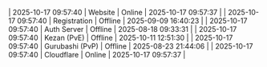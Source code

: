 | 2025-10-17 09:57:40 | Website | Online | 2025-10-17 09:57:37 |
| 2025-10-17 09:57:40 | Registration | Offline | 2025-09-09 16:40:23 |
| 2025-10-17 09:57:40 | Auth Server | Offline | 2025-08-18 09:33:31 |
| 2025-10-17 09:57:40 | Kezan (PvE) | Offline | 2025-10-11 12:51:30 |
| 2025-10-17 09:57:40 | Gurubashi (PvP) | Offline | 2025-08-23 21:44:06 |
| 2025-10-17 09:57:40 | Cloudflare | Online | 2025-10-17 09:57:37 |
